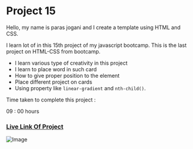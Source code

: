 # Project 15
Hello, my name is paras jogani and I create a template using HTML and CSS.

I learn lot of in this 15th project of my javascript bootcamp. This is the last project on HTML-CSS from bootcamp.

- I learn various type of creativity in this project
- I learn to place word in such card 
- How to give proper position to the element
- Place different project on cards
- Using property like `linear-gradient` and `nth-child()`.

Time taken to complete this project :

09 : 00 hours

### [Live Link Of Project](https://html-css-proj15.netlify.app)
![Image](https://img.shields.io/badge/HTML-CSS-green)